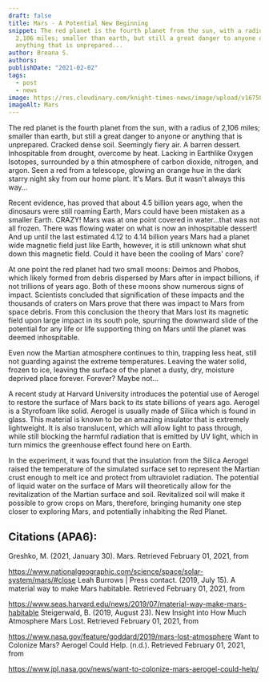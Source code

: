 ```yaml
---
draft: false
title: Mars - A Potential New Beginning
snippet: The red planet is the fourth planet from the sun, with a radius of
  2,106 miles; smaller than earth, but still a great danger to anyone or
  anything that is unprepared...
author: Breana S.
authors:
publishDate: "2021-02-02"
tags:
  - post
  - news
image: https://res.cloudinary.com/knight-times-news/image/upload/v1675891108/image-2_gulp2f.png
imageAlt: Mars
---
```


The red planet is the fourth planet from the sun, with a radius of 2,106 miles; smaller than earth, but still a great danger to anyone or anything that is unprepared. Cracked dense soil. Seemingly fiery air. A barren dessert. Inhospitable from drought, overcome by heat. Lacking in Earthlike Oxygen Isotopes, surrounded by a thin atmosphere of carbon dioxide, nitrogen, and argon. Seen a red from a telescope, glowing an orange hue in the dark starry night sky from our home plant. It's Mars. But it wasn't always this way...

Recent evidence, has proved that about 4.5 billion years ago, when the dinosaurs were still roaming Earth, Mars could have been mistaken as a smaller Earth. CRAZY! Mars was at one point covered in water...that was not all frozen. There was flowing water on what is now an inhospitable dessert! And up until the last estimated 4.12 to 4.14 billion years Mars had a planet wide magnetic field just like Earth, however, it is still unknown what shut down this magnetic field. Could it have been the cooling of Mars' core?

At one point the red planet had two small moons: Deimos and Phobos, which likely formed from debris dispersed by Mars after in impact billions, if not trillions of years ago. Both of these moons show numerous signs of impact. Scientists concluded that signification of these impacts and the thousands of craters on Mars prove that there was impact to Mars from space debris. From this conclusion the theory that Mars lost its magnetic field upon large impact in its south pole, spurring the downward slide of the potential for any life or life supporting thing on Mars until the planet was deemed inhospitable.

Even now the Martian atmosphere continues to thin, trapping less heat, still not guarding against the extreme temperatures. Leaving the water solid, frozen to ice, leaving the surface of the planet a dusty, dry, moisture deprived place forever. Forever? Maybe not...

A recent study at Harvard University introduces the potential use of Aerogel to restore the surface of Mars back to its state billions of years ago. Aerogel is a Styrofoam like solid. Aerogel is usually made of Silica which is found in glass. This material is known to be an amazing insulator that is extremely lightweight. It is also translucent, which will allow light to pass through, while still blocking the harmful radiation that is emitted by UV light, which in turn mimics the greenhouse effect found here on Earth.

In the experiment, it was found that the insulation from the Silica Aerogel raised the temperature of the simulated surface set to represent the Martian crust enough to melt ice and protect from ultraviolet radiation. The potential of liquid water on the surface of Mars will theoretically allow for the revitalization of the Martian surface and soil. Revitalized soil will make it possible to grow crops on Mars, therefore, bringing humanity one step closer to exploring Mars, and potentially inhabiting the Red Planet.

## Citations (APA6):

Greshko, M. (2021, January 30).
Mars. Retrieved February 01, 2021, from

https://www.nationalgeographic.com/science/space/solar-system/mars/#close
Leah
Burrows | Press contact. (2019, July 15). A material way to make Mars habitable.
Retrieved February 01, 2021, from

https://www.seas.harvard.edu/news/2019/07/material-way-make-mars-habitable
Steigerwald,
B. (2019, August 23).
New Insight into How Much Atmosphere Mars Lost.
Retrieved February 01, 2021, from

https://www.nasa.gov/feature/goddard/2019/mars-lost-atmosphere
Want to Colonize Mars? Aerogel Could Help. (n.d.). Retrieved February 01, 2021, from

https://www.jpl.nasa.gov/news/want-to-colonize-mars-aerogel-could-help/
